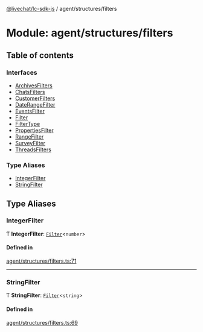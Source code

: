 [@livechat/lc-sdk-js](../README.md) / agent/structures/filters

# Module: agent/structures/filters

## Table of contents

### Interfaces

- [ArchivesFilters](../interfaces/agent_structures_filters.ArchivesFilters.md)
- [ChatsFilters](../interfaces/agent_structures_filters.ChatsFilters.md)
- [CustomerFilters](../interfaces/agent_structures_filters.CustomerFilters.md)
- [DateRangeFilter](../interfaces/agent_structures_filters.DateRangeFilter.md)
- [EventsFilter](../interfaces/agent_structures_filters.EventsFilter.md)
- [Filter](../interfaces/agent_structures_filters.Filter.md)
- [FilterType](../interfaces/agent_structures_filters.FilterType.md)
- [PropertiesFilter](../interfaces/agent_structures_filters.PropertiesFilter.md)
- [RangeFilter](../interfaces/agent_structures_filters.RangeFilter.md)
- [SurveyFilter](../interfaces/agent_structures_filters.SurveyFilter.md)
- [ThreadsFilters](../interfaces/agent_structures_filters.ThreadsFilters.md)

### Type Aliases

- [IntegerFilter](agent_structures_filters.md#integerfilter)
- [StringFilter](agent_structures_filters.md#stringfilter)

## Type Aliases

### IntegerFilter

Ƭ **IntegerFilter**: [`Filter`](../interfaces/agent_structures_filters.Filter.md)<`number`\>

#### Defined in

[agent/structures/filters.ts:71](https://github.com/livechat/lc-sdk-js/blob/5f5afdd/src/agent/structures/filters.ts#L71)

___

### StringFilter

Ƭ **StringFilter**: [`Filter`](../interfaces/agent_structures_filters.Filter.md)<`string`\>

#### Defined in

[agent/structures/filters.ts:69](https://github.com/livechat/lc-sdk-js/blob/5f5afdd/src/agent/structures/filters.ts#L69)
